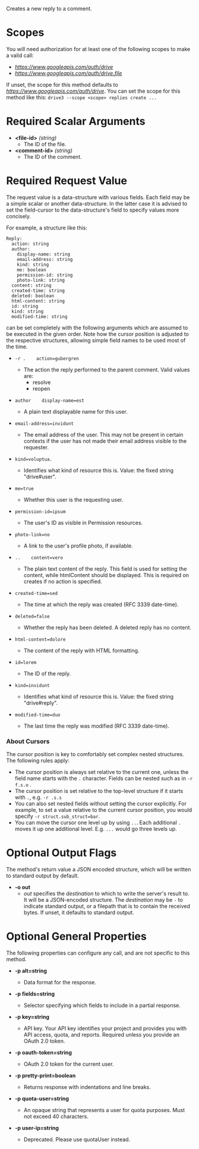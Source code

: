 Creates a new reply to a comment.
# Scopes

You will need authorization for at least one of the following scopes to make a valid call:

* *https://www.googleapis.com/auth/drive*
* *https://www.googleapis.com/auth/drive.file*

If unset, the scope for this method defaults to *https://www.googleapis.com/auth/drive*.
You can set the scope for this method like this: `drive3 --scope <scope> replies create ...`
# Required Scalar Arguments
* **&lt;file-id&gt;** *(string)*
    - The ID of the file.
* **&lt;comment-id&gt;** *(string)*
    - The ID of the comment.
# Required Request Value

The request value is a data-structure with various fields. Each field may be a simple scalar or another data-structure.
In the latter case it is advised to set the field-cursor to the data-structure's field to specify values more concisely.

For example, a structure like this:
```
Reply:
  action: string
  author:
    display-name: string
    email-address: string
    kind: string
    me: boolean
    permission-id: string
    photo-link: string
  content: string
  created-time: string
  deleted: boolean
  html-content: string
  id: string
  kind: string
  modified-time: string

```

can be set completely with the following arguments which are assumed to be executed in the given order. Note how the cursor position is adjusted to the respective structures, allowing simple field names to be used most of the time.

* `-r .    action=gubergren`
    - The action the reply performed to the parent comment. Valid values are:  
        - resolve 
        - reopen
* `author    display-name=est`
    - A plain text displayable name for this user.
* `email-address=invidunt`
    - The email address of the user. This may not be present in certain contexts if the user has not made their email address visible to the requester.
* `kind=voluptua.`
    - Identifies what kind of resource this is. Value: the fixed string &#34;drive#user&#34;.
* `me=true`
    - Whether this user is the requesting user.
* `permission-id=ipsum`
    - The user&#39;s ID as visible in Permission resources.
* `photo-link=no`
    - A link to the user&#39;s profile photo, if available.

* `..    content=vero`
    - The plain text content of the reply. This field is used for setting the content, while htmlContent should be displayed. This is required on creates if no action is specified.
* `created-time=sed`
    - The time at which the reply was created (RFC 3339 date-time).
* `deleted=false`
    - Whether the reply has been deleted. A deleted reply has no content.
* `html-content=dolore`
    - The content of the reply with HTML formatting.
* `id=lorem`
    - The ID of the reply.
* `kind=invidunt`
    - Identifies what kind of resource this is. Value: the fixed string &#34;drive#reply&#34;.
* `modified-time=duo`
    - The last time the reply was modified (RFC 3339 date-time).


### About Cursors

The cursor position is key to comfortably set complex nested structures. The following rules apply:

* The cursor position is always set relative to the current one, unless the field name starts with the `.` character. Fields can be nested such as in `-r f.s.o` .
* The cursor position is set relative to the top-level structure if it starts with `.`, e.g. `-r .s.s`
* You can also set nested fields without setting the cursor explicitly. For example, to set a value relative to the current cursor position, you would specify `-r struct.sub_struct=bar`.
* You can move the cursor one level up by using `..`. Each additional `.` moves it up one additional level. E.g. `...` would go three levels up.


# Optional Output Flags

The method's return value a JSON encoded structure, which will be written to standard output by default.

* **-o out**
    - *out* specifies the *destination* to which to write the server's result to.
      It will be a JSON-encoded structure.
      The *destination* may be `-` to indicate standard output, or a filepath that is to contain the received bytes.
      If unset, it defaults to standard output.
# Optional General Properties

The following properties can configure any call, and are not specific to this method.

* **-p alt=string**
    - Data format for the response.

* **-p fields=string**
    - Selector specifying which fields to include in a partial response.

* **-p key=string**
    - API key. Your API key identifies your project and provides you with API access, quota, and reports. Required unless you provide an OAuth 2.0 token.

* **-p oauth-token=string**
    - OAuth 2.0 token for the current user.

* **-p pretty-print=boolean**
    - Returns response with indentations and line breaks.

* **-p quota-user=string**
    - An opaque string that represents a user for quota purposes. Must not exceed 40 characters.

* **-p user-ip=string**
    - Deprecated. Please use quotaUser instead.
